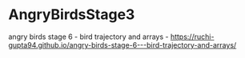 # AngryBirdsStage3
angry birds stage 6 - bird trajectory and arrays - https://ruchi-gupta94.github.io/angry-birds-stage-6---bird-trajectory-and-arrays/
